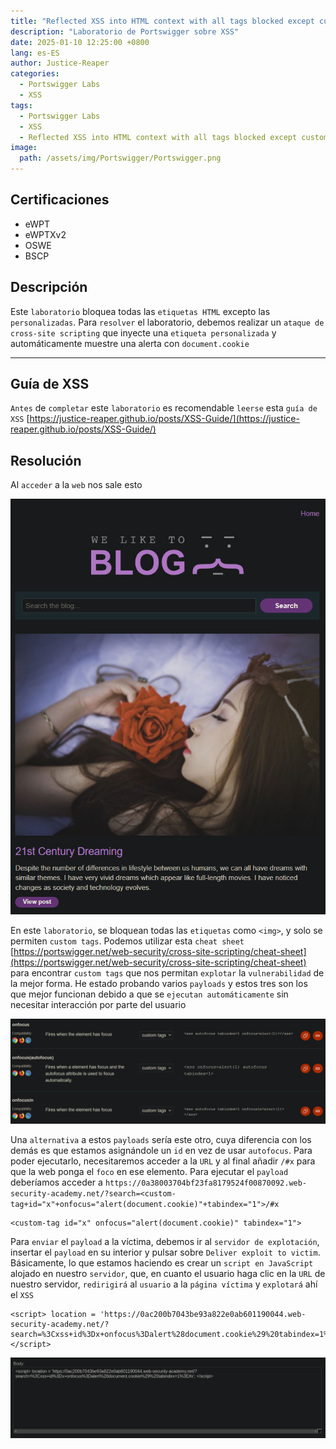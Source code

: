 ```yaml
---
title: "Reflected XSS into HTML context with all tags blocked except custom ones"
description: "Laboratorio de Portswigger sobre XSS"
date: 2025-01-10 12:25:00 +0800
lang: es-ES
author: Justice-Reaper
categories:
  - Portswigger Labs
  - XSS
tags:
  - Portswigger Labs
  - XSS
  - Reflected XSS into HTML context with all tags blocked except custom ones
image:
  path: /assets/img/Portswigger/Portswigger.png
---
```


## Certificaciones

- eWPT
- eWPTXv2
- OSWE
- BSCP
  
## Descripción

Este `laboratorio` bloquea todas las `etiquetas HTML` excepto las `personalizadas`. Para `resolver` el laboratorio, debemos realizar un `ataque de cross-site scripting` que inyecte una `etiqueta personalizada` y automáticamente muestre una alerta con `document.cookie`

---

## Guía de XSS

`Antes` de `completar` este `laboratorio` es recomendable `leerse` esta `guía de XSS` [https://justice-reaper.github.io/posts/XSS-Guide/](https://justice-reaper.github.io/posts/XSS-Guide/)

## Resolución

Al `acceder` a la `web` nos sale esto

![](/assets/img/XSS-Lab-15/image_1.png)

En este `laboratorio`, se bloquean todas las `etiquetas` como `<img>`, y solo se permiten `custom tags`. Podemos utilizar esta `cheat sheet` [https://portswigger.net/web-security/cross-site-scripting/cheat-sheet](https://portswigger.net/web-security/cross-site-scripting/cheat-sheet) para encontrar `custom tags` que nos permitan `explotar` la `vulnerabilidad` de la mejor forma. He estado probando varios `payloads` y estos tres son los que mejor funcionan debido a que se `ejecutan automáticamente` sin necesitar interacción por parte del usuario

![](/assets/img/XSS-Lab-15/image_2.png)

Una `alternativa` a estos `payloads` sería este otro, cuya diferencia con los demás es que estamos asignándole un `id` en vez de usar `autofocus`. Para poder ejecutarlo, necesitaremos acceder a la `URL` y al final añadir `/#x` para que la web ponga el `foco` en ese elemento. Para ejecutar el `payload` deberíamos acceder a `https://0a38003704bf23fa8179524f00870092.web-security-academy.net/?search=<custom-tag+id="x"+onfocus="alert(document.cookie)"+tabindex="1">/#x`

```
<custom-tag id="x" onfocus="alert(document.cookie)" tabindex="1">
```

Para `enviar` el `payload` a la víctima, debemos ir al `servidor de explotación`, insertar el `payload` en su interior y pulsar sobre `Deliver exploit to victim`. Básicamente, lo que estamos haciendo es crear un `script en JavaScript` alojado en nuestro `servidor`, que, en cuanto el usuario haga clic en la `URL` de nuestro servidor, `redirigirá` al `usuario` a la `página víctima` y `explotará` ahí el `XSS`

```
<script> location = 'https://0ac200b7043be93a822e0ab601190044.web-security-academy.net/?search=%3Cxss+id%3Dx+onfocus%3Dalert%28document.cookie%29%20tabindex=1%3E#x'; </script>
```

![](/assets/img/XSS-Lab-15/image_3.png)
